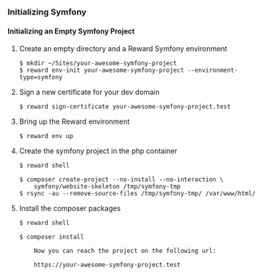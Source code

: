 ### Initializing Symfony

#### Initializing an Empty Symfony Project

1. Create an empty directory and a Reward Symfony environment

    ``` shell
    $ mkdir ~/Sites/your-awesome-symfony-project
    $ reward env-init your-awesome-symfony-project --environment-type=symfony
    ```

2. Sign a new certificate for your dev domain

    ``` shell
    $ reward sign-certificate your-awesome-symfony-project.test
    ```

3. Bring up the Reward environment

    ``` shell
    $ reward env up
    ```

4. Create the symfony project in the php container

    ``` shell
    $ reward shell

    $ composer create-project --no-install --no-interaction \
        symfony/website-skeleton /tmp/symfony-tmp
    $ rsync -au --remove-source-files /tmp/symfony-tmp/ /var/www/html/
    ```

5. Install the composer packages

    ``` shell
    $ reward shell

    $ composer install
    ```

    ``` note::
        Now you can reach the project on the following url:

        https://your-awesome-symfony-project.test
    ```

